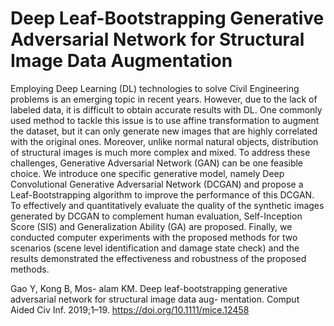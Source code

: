 # Deep Leaf-Bootstrapping Generative Adversarial Network for Structural Image Data Augmentation
Employing Deep Learning (DL) technologies to solve Civil Engineering problems is an emerging topic in recent years. However, due to the lack of labeled data, it is difficult to obtain accurate results with DL. One commonly used method to tackle this issue is to use affine transformation to augment the dataset, but it can only generate new images that are highly correlated with the original ones. Moreover, unlike normal natural objects, distribution of structural images is much more complex and mixed. To address these challenges, Generative Adversarial Network (GAN) can be one feasible choice. We introduce one specific generative model, namely Deep Convolutional Generative Adversarial Network (DCGAN) and propose a Leaf-Bootstrapping algorithm to improve the performance of this DCGAN. To effectively and quantitatively evaluate the quality of the synthetic images generated by DCGAN to complement human evaluation, Self-Inception Score (SIS) and Generalization Ability (GA) are proposed. Finally, we conducted computer experiments with the proposed methods for two scenarios (scene level identification and damage state check) and the results demonstrated the effectiveness and robustness of the proposed methods.


Gao Y, Kong B, Mos- alam KM. Deep leaf-bootstrapping generative adversarial network for structural image data aug- mentation. Comput Aided Civ Inf. 2019;1–19. https://doi.org/10.1111/mice.12458
